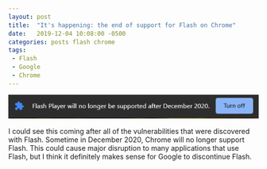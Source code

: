 ```yaml
---
layout: post
title:  "It's happening: the end of support for Flash on Chrome"
date:   2019-12-04 10:08:00 -0500
categories: posts flash chrome
tags:
 - Flash
 - Google
 - Chrome
---
```

![Chrome Flash EOL](/assets/img/chromeFlashNoLongerSupported.PNG)

I could see this coming after all of the vulnerabilities that were discovered with Flash.
Sometime in December 2020, Chrome will no longer support Flash. This could cause major disruption
to many applications that use Flash, but I think it definitely makes sense for Google to
discontinue Flash.
